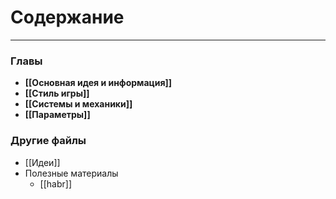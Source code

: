 # Содержание
---
### Главы
- **[[Основная идея и информация]]**
- **[[Стиль игры]]**
- **[[Системы и механики]]**
- **[[Параметры]]**

### Другие файлы
- [[Идеи]]
- Полезные материалы
	- [[habr]]
